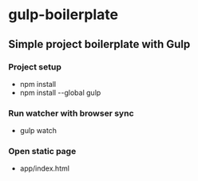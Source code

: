 # gulp-boilerplate

## Simple project boilerplate with Gulp

### Project setup
  - npm install
  - npm install --global gulp

### Run watcher with browser sync
  - gulp watch

### Open static page
  - app/index.html

&nbsp;

